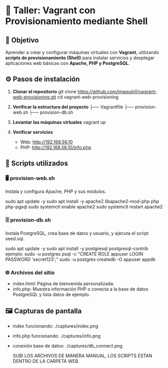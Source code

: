 # 🧩 Taller: Vagrant con Provisionamiento mediante Shell

## 🎯 Objetivo
Aprender a crear y configurar máquinas virtuales con **Vagrant**, utilizando **scripts de provisionamiento (Shell)** para instalar servicios y desplegar aplicaciones web básicas con **Apache, PHP y PostgreSQL**.

## ⚙️ Pasos de instalación
1. **Clonar el repositorio**
   git clone https://github.com/jmaquin0/vagrant-web-provisioning.git
   cd vagrant-web-provisioning

2. **Verificar la estructura del proyecto**
   ├── Vagrantfile
   ├── provision-web.sh
   ├── provision-db.sh


3. **Levantar las máquinas virtuales**
   vagrant up

4. **Verificar servicios**
   - Web: http://192.168.56.10
   - PHP: http://192.168.56.10/info.php
## 📜 Scripts utilizados

### 🖥️ provision-web.sh
Instala y configura Apache, PHP y sus módulos.

sudo apt update -y
sudo apt install -y apache2 libapache2-mod-php php php-pgsql
sudo systemctl enable apache2
sudo systemctl restart apache2

### 🗄️ provision-db.sh
Instala PostgreSQL, crea base de datos y usuario, y ejecuta el script seed.sql.

sudo apt update -y
sudo apt install -y postgresql postgresql-contrib
ejemplo:
sudo -u postgres psql -c "CREATE ROLE appuser LOGIN PASSWORD 'secret123';"
sudo -u postgres createdb -O appuser appdb

### 🌐 Archivos del sitio
- index.html: Página de bienvenida personalizada.
- info.php: Muestra información PHP o conecta a la base de datos PostgreSQL y lista datos de ejemplo.

## 🖼️ Capturas de pantalla
- index funcionando: ./captures/index.png
- info.php funcionando: ./captures/info.png
- conexión base de datos: ./captures/db_connect.png

  SUBI LOS ARCHIVOS DE MANERA MANUAL, LOS SCRIPTS ESTAN DENTRO DE LA CARPETA WEB.

